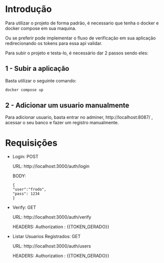 # Introdução

Para utilizar o projeto de forma padrão, é necessario que tenha o docker e docker compose em sua maquina.

Ou se preferir pode implementar o fluxo de verificação em sua aplicação redirecionando os tokens para essa api validar.

Para subir o projeto e testa-lo, é necessário dar 2 passos sendo eles:

## 1 - Subir a aplicação

Basta utilizar o seguinte comando:

```BASH
docker compose up
````
## 2 - Adicionar um usuario manualmente

Para adicionar usuario, basta entrar no adminer, http://localhost:8087/ , acessar o seu banco e fazer um registro manualmente.

# Requisições

- Login:
    POST

    URL: http://localhost:3000/auth/login
    
    BODY: 
    ```
    {
    "user":"frodo",
    "pass": 1234
    }
    ```
- Verify:
    GET

    URL: http://localhost:3000/auth/verify

    HEADERS: Authorization : {{TOKEN_GERADO}}

- Listar Usuarios Registrados:
    GET

    URL: http://localhost:3000/auth/users

    HEADERS: Authorization : {{TOKEN_GERADO}}
    